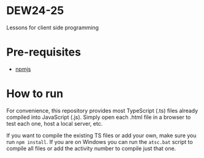 # DEW24-25
Lessons for client side programming

# Pre-requisites
- [npmjs](https://www.npmjs.com/)

# How to run
For convenience, this repository provides most TypeScript (.ts) files already compiled into JavaScript (.js).
Simply open each .html file in a browser to test each one, host a local server, etc.

If you want to compile the existing TS files or add your own, make sure you run `npm install`.
If you are on Windows you can run the `atsc.bat` script to compile all files or add the activity number to compile just that one.
